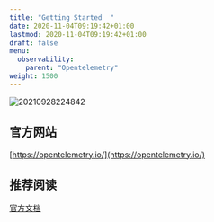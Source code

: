 ```yaml
---
title: "Getting Started  "
date: 2020-11-04T09:19:42+01:00
lastmod: 2020-11-04T09:19:42+01:00
draft: false
menu:
  observability:
    parent: "Opentelemetry"
weight: 1500
---
```


![20210928224842](https://cdn.jsdelivr.net/gh/koktlzz/ImgBed@master/20210928224842.png)

## 官方网站

[https://opentelemetry.io/](https://opentelemetry.io/)

## 推荐阅读

[官方文档](https://opentelemetry.io/docs/)
